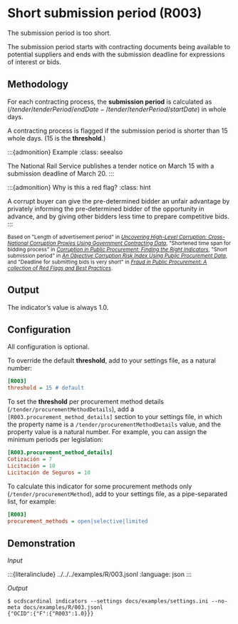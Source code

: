 # Short submission period (R003)

The submission period is too short.

The submission period starts with contracting documents being available to potential suppliers and ends with the submission deadline for expressions of interest or bids.

## Methodology

For each contracting process, the **submission period** is calculated as $(/tender/tenderPeriod/endDate - /tender/tenderPeriod/startDate)$ in whole days.

A contracting process is flagged if the submission period is shorter than 15 whole days. (15 is the **threshold**.)

:::{admonition} Example
:class: seealso

The National Rail Service publishes a tender notice on March 15 with a submission deadline of March 20.
:::

:::{admonition} Why is this a red flag?
:class: hint

A corrupt buyer can give the pre-determined bidder an unfair advantage by privately informing the pre-determined bidder of the opportunity in advance, and by giving other bidders less time to prepare competitive bids.
:::

<small>Based on "Length of advertisement period" in [*Uncovering High-Level Corruption: Cross-National Corruption Proxies Using Government Contracting Data*](https://www.govtransparency.eu/wp-content/uploads/2015/11/GTI_WP2015_2_Fazekas_Kocsis_151015.pdf), "Shortened time span for bidding process" in [*Corruption in Public Procurement: Finding the Right Indicators*](https://www.researchgate.net/publication/303359108_Corruption_in_Public_Procurement_Finding_the_Right_Indicators), "Short submission period" in [*An Objective Corruption Risk Index Using Public Procurement Data*](https://www.researchgate.net/publication/301646354_An_Objective_Corruption_Risk_Index_Using_Public_Procurement_Data), and "Deadline for submitting bids is very short" in [*Fraud in Public Procurement: A collection of Red Flags and Best Practices*](https://ec.europa.eu/sfc/system/files/documents/sfc-files/fraud-public-procurement-final-20122017-ares20176254403.pdf).</small>

## Output

The indicator’s value is always 1.0.

## Configuration

All configuration is optional.

To override the default **threshold**, add to your settings file, as a natural number:

```ini
[R003]
threshold = 15 # default
```

To set the **threshold** per procurement method details (`/tender/procurementMethodDetails`), add a `[R003.procurement_method_details]` section to your settings file, in which the property name is a `/tender/procurementMethodDetails` value, and the property value is a natural number. For example, you can assign the minimum periods per legislation:

```ini
[R003.procurement_method_details]
Cotización = 7
Licitación = 10
Licitación de Seguros = 10
```

To calculate this indicator for some procurement methods only (`/tender/procurementMethod`), add to your settings file, as a pipe-separated list, for example:

```ini
[R003]
procurement_methods = open|selective|limited
```

## Demonstration

*Input*

:::{literalinclude} ../../../examples/R/003.jsonl
:language: json
:::

*Output*

```console
$ ocdscardinal indicators --settings docs/examples/settings.ini --no-meta docs/examples/R/003.jsonl
{"OCID":{"F":{"R003":1.0}}}

```
